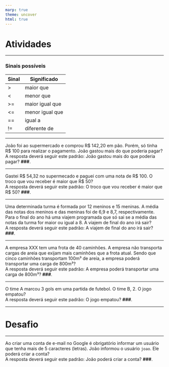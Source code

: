 ```yaml
---
marp: true
theme: uncover
html: true
---
```


# <!-- fit --> Atividades

---

### Sinais possíveis
|Sinal|Significado|
|---|---|
|>|maior que|
|<|menor que|
|>=|maior igual que|
|<=|menor igual que|
|==|igual a|
|!=|diferente de|

---

João foi ao supermercado e comprou R$ 142,20 em pão. Porém, só tinha R$ 100 para realizar o pagamento. João gastou mais do que poderia pagar?
<br />
A resposta deverá seguir este padrão:
João gastou mais do que poderia pagar? <b>###</b>.

---

Gastei R$ 54,32 no supermecado e paguei com uma nota de R$ 100. O troco que vou receber é maior que R$ 50?
<br />
A resposta deverá seguir este padrão:
O troco que vou receber é maior que R$ 50? <b>###</b>.

---

Uma determinada turma é formada por 12 meninos e 15 meninas. A média das notas dos meninos e das meninas foi de 6,9 e 8,7, respectivamente. Para o final do ano há uma viajem programada que só sai se a média das notas da turma for maior ou igual a 8. A viajem de final do ano irá sair?
<br />
A resposta deverá seguir este padrão:
A viajem de final do ano irá sair? <b>###</b>.

---

A empresa XXX tem uma frota de 40 caminhões. A empresa não transporta cargas de areia que exijam mais caminhões que a frota atual. Sendo que cinco caminhões transportam 100m³ de areia, a empresa poderá transportar uma carga de 800m³?
<br />
A resposta deverá seguir este padrão:
A empresa poderá transportar uma carga de 800m³? <b>###</b>.

---

O time A marcou 3 gols em uma partida de futebol. O time B, 2. O jogo empatou?
<br />
A resposta deverá seguir este padrão:
O jogo empatou? <b>###</b>.

---

# <!-- fit --> Desafio

---

Ao criar uma conta de e-mail no Google é obrigatório informar um usuário que tenha mais de 5 caracteres (letras). João informou o usuário `joao`. Ele poderá criar a conta?
<br />
A resposta deverá seguir este padrão:
João poderá criar a conta? <b>###</b>.
